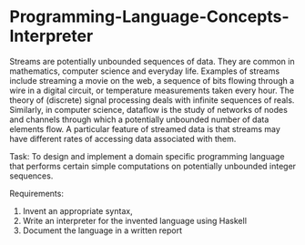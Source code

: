 # Programming-Language-Concepts-Interpreter

Streams are potentially unbounded sequences of data. They are common in mathematics, computer science and everyday life. 
Examples of streams include streaming a movie on the web, a sequence of bits flowing through a wire in a digital circuit, or temperature measurements taken every hour. The theory of (discrete) signal processing deals with infinite
sequences of reals. Similarly, in computer science, dataflow is the study of networks of nodes and channels through which a potentially unbounded number of data elements flow. A particular
feature of streamed data is that streams may have different rates of accessing data associated with them.

Task: To design and implement a domain specific programming language that performs certain simple computations on potentially unbounded integer sequences. 

Requirements:
1. Invent an appropriate syntax,
2. Write an interpreter for the invented language using Haskell
3. Document the language in a written report
